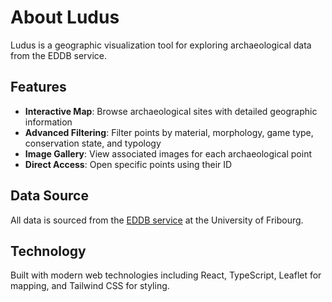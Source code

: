 # About Ludus

Ludus is a geographic visualization tool for exploring archaeological data from the EDDB service.

## Features

- **Interactive Map**: Browse archaeological sites with detailed geographic information
- **Advanced Filtering**: Filter points by material, morphology, game type, conservation state, and typology
- **Image Gallery**: View associated images for each archaeological point
- **Direct Access**: Open specific points using their ID

## Data Source

All data is sourced from the [EDDB service](https://eddb.unifr.ch) at the University of Fribourg.

## Technology

Built with modern web technologies including React, TypeScript, Leaflet for mapping, and Tailwind CSS for styling.
